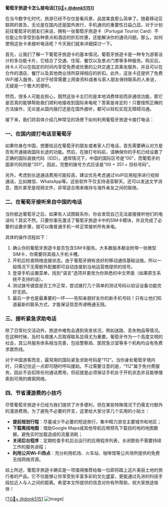 **葡萄牙旅遊卡怎么接电话[[TG💪+ @donk5151](https://t.me/s/donk5151)]**

在当今数字化时代，旅游已经不仅仅是看风景、品尝美食那么简单了。随着移动互联网的普及，无论是在国内还是国外旅行，手机通讯的重要性日益凸显。对于计划前往葡萄牙的朋友们来说，拥有一张葡萄牙旅遊卡（Portugal Tourist Card）不仅能让你享受到各种景点和酒店的折扣优惠，还能解决你的通讯问题。那么，如何使用这张卡来接听电话呢？今天我们就来详细探讨一下。

首先，让我们了解一下葡萄牙旅遊卡的基本情况。葡萄牙旅遊卡是一种专为游客设计的多功能卡片，它结合了交通、住宿、餐饮以及景点门票等多种服务。购买后，持卡人可以在指定的时间内享受免费或优惠的公共交通工具乘坐服务，并且可以在合作的酒店、餐厅以及其他商业场所获得相应的折扣。此外，这张卡还提供了免费WiFi接入服务，这对于经常需要上网查资料或者与家人朋友保持联系的人来说，无疑是一个极大的便利。

然而，很多人可能会担心，既然这张卡主打的是本地消费体验而非通信功能，那它是否真的能够帮助我们顺利地接收到国际来电呢？答案是肯定的！只要按照正确的方法操作，无论是从国内拨打还是在国外接听，都可以轻松实现无障碍沟通。

接下来，我们将具体介绍几种常见的场景下如何利用葡萄牙旅遊卡接打电话：

### 一、在国内拨打电话至葡萄牙

如果你身在中国，想要给远在葡萄牙的朋友或者家人打电话，首先需要确认对方是否有开通接收国际长途的功能。然后，在拨打号码前，请确保你的手机已经设置了正确的国际直拨代码（IDD）。通常情况下，中国的国际区号是“00”，而葡萄牙的国家代码则是“351”。因此，完整的拨号方式应该是“00 + 351 + 目标号码”。

另外，考虑到长途通话费用可能较高，建议优先考虑通过VoIP应用程序进行视频通话，比如微信、WhatsApp等。这些软件不仅支持语音聊天，还可以发送文字消息、图片甚至是视频文件，非常适合用来维持与海外亲友之间的联络。

### 二、在葡萄牙接听来自中国的电话

当你抵达葡萄牙之后，如果有人试图联系你，你会发现自己无法直接接听他们的电话吗？其实不然。只要你事先激活了葡萄牙旅遊卡中的SIM卡模块，并且完成了必要的设置步骤，就可以像普通手机一样正常接听所有来电。

具体的操作流程如下：
1. 确认你的葡萄牙旅遊卡是否包含SIM卡服务。大多数版本都会附带一张微型SIM卡，你需要将其插入手机卡槽。
2. 开机后检查网络连接状态。由于葡萄牙拥有良好的移动通信基础设施，所以一般情况下无需额外配置即可自动连接到当地运营商提供的信号。
3. 登录手机设置菜单，找到“语言”选项并更改为你熟悉的中文界面（如果原生系统不支持的话）。
4. 测试拨号键盘是否工作正常，尝试拨打几个简单的测试号码以验证设备功能完好无损。
5. 最后一步也是最重要的一环——告知亲朋好友你的新手机号码！只有让他们知道最新的联系方式，才能保证信息传递畅通无阻。

### 三、接听紧急求助电话

除了日常社交活动外，旅途中难免会遇到突发状况，例如迷路、丢失物品等情况。在这种时候，及时与救援人员取得联系显得尤为重要。葡萄牙作为一个高度文明的社会，其公共服务体系相当完善，包括警察局、医院急诊室等多个机构均设有免费求救热线。

对于中国游客而言，最常用的国际紧急求助号码是“112”。当你身处葡萄牙境内时，只需记住这一点即可随时呼叫援助。不过需要注意的是，“112”属于免付费服务，因此不会扣除任何通话费用，但前提是必须保证手机处于开机状态并且能够搜索到可用的蜂窝网络。

### 四、节省漫游费的小技巧

尽管葡萄牙旅遊卡已经为我们提供了许多便利，但在某些特殊情况下仍需支付额外的漫游费用。为了避免不必要的开支，这里给大家分享几个实用的小贴士：
- **提前规划行程**：尽量减少不必要的短途旅行，集中精力游览主要城市和地区；
- **下载离线地图**：借助Google Maps或其他导航应用预先下载目的地的地图数据，避免实时加载造成的流量消耗；
- **关闭后台程序**：定期检查手机后台运行的应用程序列表，关闭那些不需要持续工作的服务进程；
- **利用公共Wi-Fi热点**：充分利用机场、火车站、咖啡馆等公共场所提供的免费无线网络资源。

综上所述，葡萄牙旅遊卡确实是一项值得推荐给每一位即将踏上这片美丽土地的旅行者的产品。它不仅能够让你享受到丰富多彩的文化盛宴，更能通过先进的科技手段拉近人与人之间的距离。希望本文所提供的信息对你有所帮助，祝大家旅途愉快！

[[TG💪+ @donk5151](https://t.me/s/donk5151) ![Image](https://i.postimg.cc/rwNCRYN7/Snipaste-2025-04-30-17-27-05.png)]